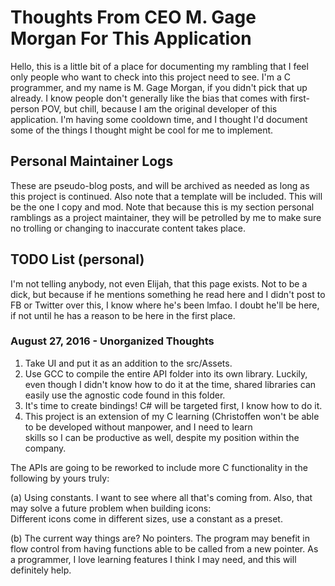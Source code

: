 # Thoughts From CEO M. Gage Morgan For This Application

Hello, this is a little bit of a place for documenting my rambling that I feel only people who want to check into this project need to see. I'm a C programmer, and my name is M. Gage Morgan, if you didn't pick that up already. I know people don't generally like the bias that comes with first-person POV, but chill, because I am the original developer of this application. I'm having some cooldown time, and I thought I'd document some of the things I thought might be cool for me to implement. 

## Personal Maintainer Logs

These are pseudo-blog posts, and will be archived as needed as long as this project is continued. Also note that a template will be included. This will be the one I copy and mod. Note that because this is my section personal ramblings as a project maintainer, they will be petrolled by me to make sure no trolling or changing to inaccurate content takes place. 

## TODO List (personal)
I'm not telling anybody, not even Elijah, that this page exists. Not to be a dick, but because if he mentions something he read here and I didn't post to FB or Twitter over this, I know where he's been lmfao. I doubt he'll be here, if not until he has a reason to be here in the first place. 

### August 27, 2016 - Unorganized Thoughts

1. Take UI and put it as an addition to the src/Assets. 
2. Use GCC to compile the entire API folder into its own library. Luckily, even though I didn't know how to do it at the time, shared 
   libraries can easily use the agnostic code found in this folder. 
3. It's time to create bindings! C# will be targeted first, I know how to do it. 
4. This project is an extension of my C learning (Christoffen won't be able to be developed without manpower, and I need to learn  
   skills so I can be productive as well, despite my position within the company. 

The APIs are going to be reworked to include more C functionality in the following by yours truly:

   (a) Using constants. I want to see where all that's coming from. Also, that may solve a future problem when building icons:      
       Different icons come in different sizes, use a constant as a preset. 
   
   (b) The current way things are? No pointers. The program may benefit in flow control from having functions able to be called from 
       a new pointer. As a programmer, I love learning features I think I may need, and this will definitely help. 


   
